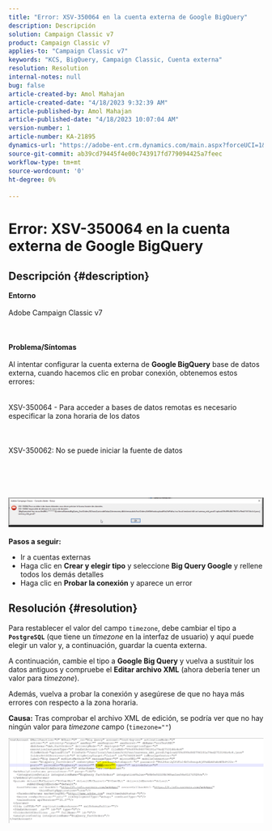 ```yaml
---
title: "Error: XSV-350064 en la cuenta externa de Google BigQuery"
description: Descripción
solution: Campaign Classic v7
product: Campaign Classic v7
applies-to: "Campaign Classic v7"
keywords: "KCS, BigQuery, Campaign Classic, Cuenta externa"
resolution: Resolution
internal-notes: null
bug: false
article-created-by: Amol Mahajan
article-created-date: "4/18/2023 9:32:39 AM"
article-published-by: Amol Mahajan
article-published-date: "4/18/2023 10:07:04 AM"
version-number: 1
article-number: KA-21895
dynamics-url: "https://adobe-ent.crm.dynamics.com/main.aspx?forceUCI=1&pagetype=entityrecord&etn=knowledgearticle&id=6afca3f3-cbdd-ed11-a7c7-6045bd006c82"
source-git-commit: ab39cd79445f4e00c743917fd779094425a7feec
workflow-type: tm+mt
source-wordcount: '0'
ht-degree: 0%

---
```


# Error: XSV-350064 en la cuenta externa de Google BigQuery

## Descripción {#description}

<b>Entorno</b><br><br>Adobe Campaign Classic v7<br><br> <br><br><b>Problema/Síntomas</b><br><br>Al intentar configurar la cuenta externa de <b>Google BigQuery</b> base de datos externa, cuando hacemos clic en probar conexión, obtenemos estos errores:
<br> <br><br>XSV-350064 - Para acceder a bases de datos remotas es necesario especificar la zona horaria de los datos<br><br> <br><br>XSV-350062: No se puede iniciar la fuente de datos<br><br> <br><br> <br><br>![](assets/___fa26d4aa-d0dd-ed11-a7c7-6045bd006c82___.png)<br><br>
<b>Pasos a seguir:</b>

- Ir a cuentas externas
- Haga clic en <b>Crear y elegir tipo</b> y seleccione <b>Big Query Google</b> y rellene todos los demás detalles
- Haga clic en <b>Probar la conexión</b> y aparece un error



## Resolución {#resolution}


Para restablecer el valor del campo `timezone`, debe cambiar el tipo a <b>`PostgreSQL`</b> (que tiene un *timezone* en la interfaz de usuario) y aquí puede elegir un valor y, a continuación, guardar la cuenta externa.

A continuación, cambie el tipo a <b>Google Big Query</b> y vuelva a sustituir los datos antiguos y compruebe el <b>Editar archivo XML</b> (ahora debería tener un valor para *timezone*).

Además, vuelva a probar la conexión y asegúrese de que no haya más errores con respecto a la zona horaria.


<b>Causa:</b>
Tras comprobar el archivo XML de edición, se podría ver que no hay ningún valor para *timezone* campo (`timezone=""`)



![](assets/c4243b67-d0dd-ed11-a7c7-6045bd006c82.png)
